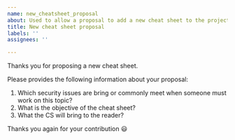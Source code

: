 ```yaml
---
name: new_cheatsheet_proposal
about: Used to allow a proposal to add a new cheat sheet to the project
title: New cheat sheet proposal
labels: ''
assignees: ''

---
```


Thanks you for proposing a new cheat sheet.

Please provides the following information about your proposal:

1. Which security issues are bring or commonly meet when someone must work on this topic?
2. What is the objective of the cheat sheet?
3. What the CS will bring to the reader?

Thanks you again for your contribution :smiley:

